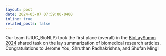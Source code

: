 ```yaml
---
layout: post
date: 2024-05-07 07:59:00-0400
inline: true
related_posts: false
---
```


Our team (UIUC_BioNLP) took the first place (overall) in the [BioLaySumm 2024](https://biolaysumm.org/) shared task on the lay summarization of biomedical research articles. Congratulations to Jerome You, Shruthan Radhakrishna, and Shufan Ming!
